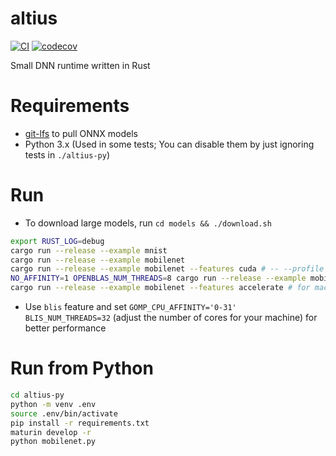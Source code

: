 # altius

[![CI](https://github.com/maekawatoshiki/altius/workflows/CI/badge.svg)](https://github.com/maekawatoshiki/altius/actions/workflows/ci.yml)
[![codecov](https://codecov.io/gh/maekawatoshiki/altius/branch/main/graph/badge.svg)](https://codecov.io/gh/maekawatoshiki/altius)

Small DNN runtime written in Rust

# Requirements

- [git-lfs](https://github.com/git-lfs/git-lfs) to pull ONNX models
- Python 3.x (Used in some tests; You can disable them by just ignoring tests in `./altius-py`)

# Run

- To download large models, run `cd models && ./download.sh`

```sh
export RUST_LOG=debug
cargo run --release --example mnist
cargo run --release --example mobilenet
cargo run --release --example mobilenet --features cuda # -- --profile
NO_AFFINITY=1 OPENBLAS_NUM_THREADS=8 cargo run --release --example mobilenet --features openblas # -- --profile
cargo run --release --example mobilenet --features accelerate # for macOS
```

- Use `blis` feature and set `GOMP_CPU_AFFINITY='0-31' BLIS_NUM_THREADS=32` (adjust the number of cores for your machine) for better performance

# Run from Python

```sh
cd altius-py
python -m venv .env
source .env/bin/activate
pip install -r requirements.txt
maturin develop -r
python mobilenet.py
```
